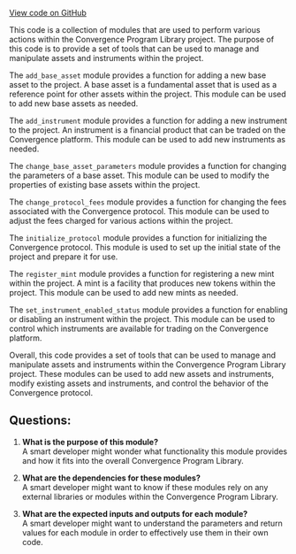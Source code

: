 [View code on GitHub](https://github.com/convergence-rfq/convergence-program-library/rfq/program/src/instructions/protocol/mod.rs)

This code is a collection of modules that are used to perform various actions within the Convergence Program Library project. The purpose of this code is to provide a set of tools that can be used to manage and manipulate assets and instruments within the project.

The `add_base_asset` module provides a function for adding a new base asset to the project. A base asset is a fundamental asset that is used as a reference point for other assets within the project. This module can be used to add new base assets as needed.

The `add_instrument` module provides a function for adding a new instrument to the project. An instrument is a financial product that can be traded on the Convergence platform. This module can be used to add new instruments as needed.

The `change_base_asset_parameters` module provides a function for changing the parameters of a base asset. This module can be used to modify the properties of existing base assets within the project.

The `change_protocol_fees` module provides a function for changing the fees associated with the Convergence protocol. This module can be used to adjust the fees charged for various actions within the project.

The `initialize_protocol` module provides a function for initializing the Convergence protocol. This module is used to set up the initial state of the project and prepare it for use.

The `register_mint` module provides a function for registering a new mint within the project. A mint is a facility that produces new tokens within the project. This module can be used to add new mints as needed.

The `set_instrument_enabled_status` module provides a function for enabling or disabling an instrument within the project. This module can be used to control which instruments are available for trading on the Convergence platform.

Overall, this code provides a set of tools that can be used to manage and manipulate assets and instruments within the Convergence Program Library project. These modules can be used to add new assets and instruments, modify existing assets and instruments, and control the behavior of the Convergence protocol.
## Questions: 
 1. **What is the purpose of this module?**\
A smart developer might wonder what functionality this module provides and how it fits into the overall Convergence Program Library. 

2. **What are the dependencies for these modules?**\
A smart developer might want to know if these modules rely on any external libraries or modules within the Convergence Program Library.

3. **What are the expected inputs and outputs for each module?**\
A smart developer might want to understand the parameters and return values for each module in order to effectively use them in their own code.